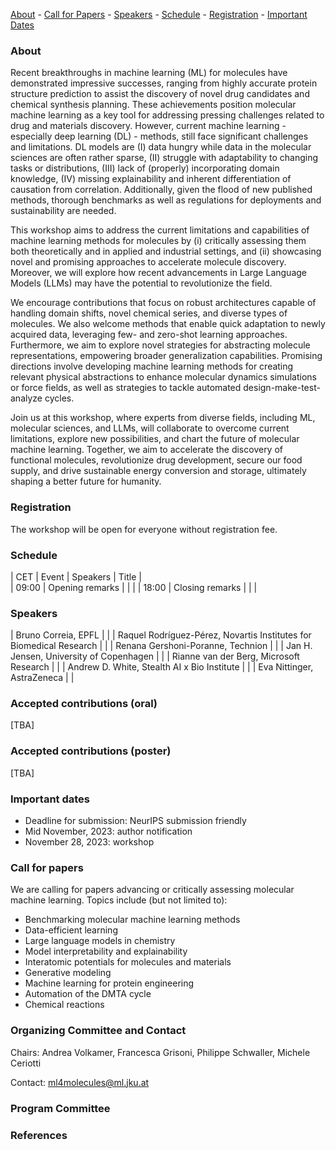 [About](#about) - [Call for Papers](#call-for-papers) - [Speakers](#speakers) - [Schedule](#schedule) - [Registration](#registration) - [Important Dates](#important-dates)

### About

Recent breakthroughs in machine learning (ML) for molecules have demonstrated impressive successes, ranging from highly accurate protein structure prediction to assist the discovery of novel drug candidates and chemical synthesis planning. These achievements position molecular machine learning as a key tool for addressing pressing challenges related to drug and materials discovery. However, current machine learning - especially deep learning (DL) - methods, still face significant challenges and limitations. DL models are (I) data hungry while data in the molecular sciences are often rather sparse, (II) struggle with adaptability to changing tasks or distributions, (III) lack of (properly) incorporating domain knowledge, (IV) missing explainability and inherent differentiation of causation from correlation. Additionally, given the flood of new published methods, thorough benchmarks as well as regulations for deployments and sustainability are needed. 

This workshop aims to address the current limitations and capabilities of machine learning methods for molecules by (i) critically assessing them both theoretically and in applied and industrial settings, and (ii) showcasing novel and promising approaches to accelerate molecule discovery. Moreover, we will explore how recent advancements in Large Language Models (LLMs) may have the potential to revolutionize the field. 

We encourage contributions that focus on robust architectures capable of handling domain shifts, novel chemical series, and diverse types of molecules. We also welcome methods that enable quick adaptation to newly acquired data, leveraging few- and zero-shot learning approaches. Furthermore, we aim to explore novel strategies for abstracting molecule representations, empowering broader generalization capabilities. Promising directions involve developing machine learning methods for creating relevant physical abstractions to enhance molecular dynamics simulations or force fields, as well as strategies to tackle automated design-make-test-analyze cycles.

Join us at this workshop, where experts from diverse fields, including ML, molecular sciences, and LLMs, will collaborate to overcome current limitations, explore new possibilities, and chart the future of molecular machine learning. Together, we aim to accelerate the discovery of functional molecules, revolutionize drug development, secure our food supply, and drive sustainable energy conversion and storage, ultimately shaping a better future for humanity.

### Registration
The workshop will be open for everyone without registration fee. 

### Schedule 


| CET             | Event              |        Speakers          |   Title     |                                                                 
| 09:00           | Opening remarks            |                       |             | 
| 18:00           | Closing remarks     |                          |        | 


### Speakers
| Bruno Correia, EPFL            |              |
| Raquel Rodríguez-Pérez, Novartis Institutes for Biomedical Research            |              |
| Renana Gershoni-Poranne, Technion            |              |
| Jan H. Jensen, University of Copenhagen            |              |
| Rianne van der Berg, Microsoft Research            |              |
| Andrew D. White, Stealth AI x Bio Institute            |              |
| Eva Nittinger, AstraZeneca            |              |

### Accepted contributions (oral)
[TBA]

### Accepted contributions (poster)
[TBA]

### Important dates
 - Deadline for submission: NeurIPS submission friendly
- Mid November, 2023: author notification
 - November 28, 2023: workshop

### Call for papers
We are calling for papers advancing or critically assessing molecular machine learning. Topics include (but not limited to):  

- Benchmarking molecular machine learning methods
- Data-efficient learning
- Large language models in chemistry
- Model interpretability and explainability
- Interatomic potentials for molecules and materials
- Generative modeling
- Machine learning for protein engineering
- Automation of the DMTA cycle
- Chemical reactions

### Organizing Committee and Contact
Chairs: Andrea Volkamer, Francesca Grisoni, Philippe Schwaller, Michele Ceriotti

Contact: [ml4molecules@ml.jku.at](ml4molecules@ml.jku.at)

### Program Committee

### References
